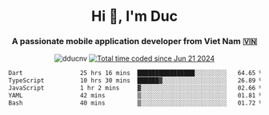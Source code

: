 <h1 align="center">
  Hi 👋, I'm  Duc</h1>
<h3 align="center">A passionate mobile application developer from Viet Nam 🇻🇳</h3>  
  
<p align="center"> <img src="https://komarev.com/ghpvc/?username=dducnv&label=Profile%20views&color=0e75b6&style=flat" alt="dducnv" /> 
<a href="https://wakatime.com/@4d2a2cd9-1bcb-4dd1-84a4-dce128a35137"><img src="https://wakatime.com/badge/user/4d2a2cd9-1bcb-4dd1-84a4-dce128a35137.svg" alt="Total time coded since Jun 21 2024" /></a>
</p>  

<div align="center">
  <!--START_SECTION:waka-->

```txt
Dart                25 hrs 16 mins  ████████████████░░░░░░░░░   64.65 %
TypeScript          10 hrs 30 mins  ██████▓░░░░░░░░░░░░░░░░░░   26.89 %
JavaScript          1 hr 2 mins     ▓░░░░░░░░░░░░░░░░░░░░░░░░   02.66 %
YAML                42 mins         ▒░░░░░░░░░░░░░░░░░░░░░░░░   01.81 %
Bash                40 mins         ▒░░░░░░░░░░░░░░░░░░░░░░░░   01.72 %
```

<!--END_SECTION:waka-->
</div>




  
